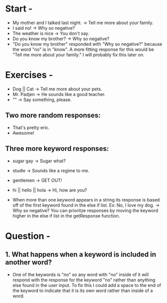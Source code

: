 # Start -

* My mother and I talked last night. -> Tell me more about your family.
* I said no! -> Why so negative?
* The weather is nice -> You don't say.
* Do you know my brother? -> Why so negative?
* "Do you know my brother" responded with "Why so negative?" because the word "no" is in "know". A more fitting response for this would be "Tell me more about your family." I will probably fix this later on.

# Exercises -

* Dog || Cat -> Tell me more about your pets.
* Mr. Padjen -> He sounds like a good teacher.
* "" -> Say something, please.

## Two more random responses:
* That's pretty eric.
* Awesome!

## Three more keyword responses:
* sugar gay -> Sugar what?
* studle -> Sounds like a regime to me.
* gentlemen -> GET OUT!
* hi || hello || hola -> Hi, how are you?

* When more than one keyword appears in a string its response is based off of the first keyword found in the else if list. Ex: No, I love my dog. -> Why so negative? You can prioritze responses by moving the keyword higher in the else if list in the getResponse function.

# Question -
## 1. What happens when a keyword is included in another word?
* One of the keywords is "no" so any word with "no" inside of it will respond with the response for the keyword "no" rather than anything else found in the user input. To fix this I could add a space to the end of the keyword to indicate that it is its own word rather than inside of a word.